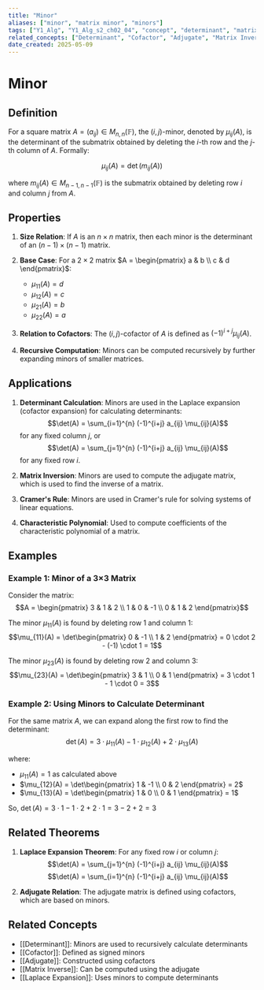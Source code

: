 ```yaml
---
title: "Minor"
aliases: ["minor", "matrix minor", "minors"]
tags: ["Y1_Alg", "Y1_Alg_s2_ch02_04", "concept", "determinant", "matrix"]
related_concepts: ["Determinant", "Cofactor", "Adjugate", "Matrix Inverse", "Laplace Expansion"]
date_created: 2025-05-09
---
```


# Minor

## Definition
For a square matrix $A = (a_{ij}) \in M_{n,n}(\mathbb{F})$, the $(i,j)$-minor, denoted by $\mu_{ij}(A)$, is the determinant of the submatrix obtained by deleting the $i$-th row and the $j$-th column of $A$. Formally:

$$\mu_{ij}(A) = \det(m_{ij}(A))$$

where $m_{ij}(A) \in M_{n-1,n-1}(\mathbb{F})$ is the submatrix obtained by deleting row $i$ and column $j$ from $A$.

## Properties
1. **Size Relation**: If $A$ is an $n \times n$ matrix, then each minor is the determinant of an $(n-1) \times (n-1)$ matrix.

2. **Base Case**: For a $2 \times 2$ matrix $A = \begin{pmatrix} a & b \\ c & d \end{pmatrix}$:
   - $\mu_{11}(A) = d$
   - $\mu_{12}(A) = c$
   - $\mu_{21}(A) = b$
   - $\mu_{22}(A) = a$

3. **Relation to Cofactors**: The $(i,j)$-cofactor of $A$ is defined as $(-1)^{i+j}\mu_{ij}(A)$.

4. **Recursive Computation**: Minors can be computed recursively by further expanding minors of smaller matrices.

## Applications
1. **Determinant Calculation**: Minors are used in the Laplace expansion (cofactor expansion) for calculating determinants:
   $$\det(A) = \sum_{i=1}^{n} (-1)^{i+j} a_{ij} \mu_{ij}(A)$$
   for any fixed column $j$, or
   $$\det(A) = \sum_{j=1}^{n} (-1)^{i+j} a_{ij} \mu_{ij}(A)$$
   for any fixed row $i$.

2. **Matrix Inversion**: Minors are used to compute the adjugate matrix, which is used to find the inverse of a matrix.

3. **Cramer's Rule**: Minors are used in Cramer's rule for solving systems of linear equations.

4. **Characteristic Polynomial**: Used to compute coefficients of the characteristic polynomial of a matrix.

## Examples
### Example 1: Minor of a 3×3 Matrix
Consider the matrix:
$$A = \begin{pmatrix} 3 & 1 & 2 \\ 1 & 0 & -1 \\ 0 & 1 & 2 \end{pmatrix}$$

The minor $\mu_{11}(A)$ is found by deleting row 1 and column 1:
$$\mu_{11}(A) = \det\begin{pmatrix} 0 & -1 \\ 1 & 2 \end{pmatrix} = 0 \cdot 2 - (-1) \cdot 1 = 1$$

The minor $\mu_{23}(A)$ is found by deleting row 2 and column 3:
$$\mu_{23}(A) = \det\begin{pmatrix} 3 & 1 \\ 0 & 1 \end{pmatrix} = 3 \cdot 1 - 1 \cdot 0 = 3$$

### Example 2: Using Minors to Calculate Determinant
For the same matrix $A$, we can expand along the first row to find the determinant:
$$\det(A) = 3 \cdot \mu_{11}(A) - 1 \cdot \mu_{12}(A) + 2 \cdot \mu_{13}(A)$$

where:
- $\mu_{11}(A) = 1$ as calculated above
- $\mu_{12}(A) = \det\begin{pmatrix} 1 & -1 \\ 0 & 2 \end{pmatrix} = 2$
- $\mu_{13}(A) = \det\begin{pmatrix} 1 & 0 \\ 0 & 1 \end{pmatrix} = 1$

So, $\det(A) = 3 \cdot 1 - 1 \cdot 2 + 2 \cdot 1 = 3 - 2 + 2 = 3$

## Related Theorems
1. **Laplace Expansion Theorem**: For any fixed row $i$ or column $j$:
   $$\det(A) = \sum_{j=1}^{n} (-1)^{i+j} a_{ij} \mu_{ij}(A)$$
   $$\det(A) = \sum_{i=1}^{n} (-1)^{i+j} a_{ij} \mu_{ij}(A)$$

2. **Adjugate Relation**: The adjugate matrix is defined using cofactors, which are based on minors.

## Related Concepts
- [[Determinant]]: Minors are used to recursively calculate determinants
- [[Cofactor]]: Defined as signed minors
- [[Adjugate]]: Constructed using cofactors
- [[Matrix Inverse]]: Can be computed using the adjugate
- [[Laplace Expansion]]: Uses minors to compute determinants
